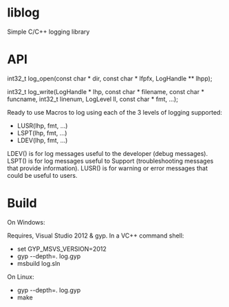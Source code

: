 # liblog
Simple C/C++ logging library

# API
int32_t log_open(const char * dir, const char * lfpfx, LogHandle ** lhpp);

int32_t log_write(LogHandle * lhp, const char * filename, const char * funcname, int32_t linenum, LogLevel ll, const char * fmt, ...);

Ready to use Macros to log using each of the 3 levels of logging supported:

- LUSR(lhp, fmt, ...)
- LSPT(lhp, fmt, ...)
- LDEV(lhp, fmt, ...)

LDEV() is for log messages useful to the developer (debug messages).
LSPT() is for log messages useful to Support (troubleshooting messages that provide information).
LUSR() is for warning or error messages that could be useful to users.

# Build

On Windows:

Requires, Visual Studio 2012 & gyp.  In a VC++ command shell:

* set GYP_MSVS_VERSION=2012
* gyp --depth=. log.gyp
* msbuild log.sln

On Linux:
* gyp --depth=. log.gyp
* make
